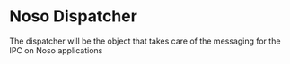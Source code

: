 # Noso Dispatcher

The dispatcher will be the object that takes care of the messaging for the IPC on Noso applications
